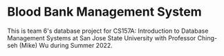 # Blood Bank Management System
This is team 6's database project for CS157A: Introduction to Database Management Systems at San Jose State University with Professor Ching-seh (Mike) Wu during Summer 2022.
